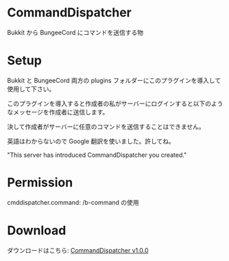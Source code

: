 # CommandDispatcher
Bukkit から BungeeCord にコマンドを送信する物

# Setup

Bukkit と BungeeCord 両方の plugins フォルダーにこのプラグインを導入して使用して下さい。

このプラグインを導入すると作成者の私がサーバーにログインすると以下のようなメッセージを作成者に送信します。

決して作成者がサーバーに任意のコマンドを送信することはできません。

英語はわからないので Google 翻訳を使いました。許してね。

"This server has introduced CommandDispatcher you created."

# Permission

cmddispatcher.command: /b-command の使用

# Download

ダウンロードはこちら: <a href="https://goo.gl/LaoscS">CommandDispatcher v1.0.0<a/><br>
